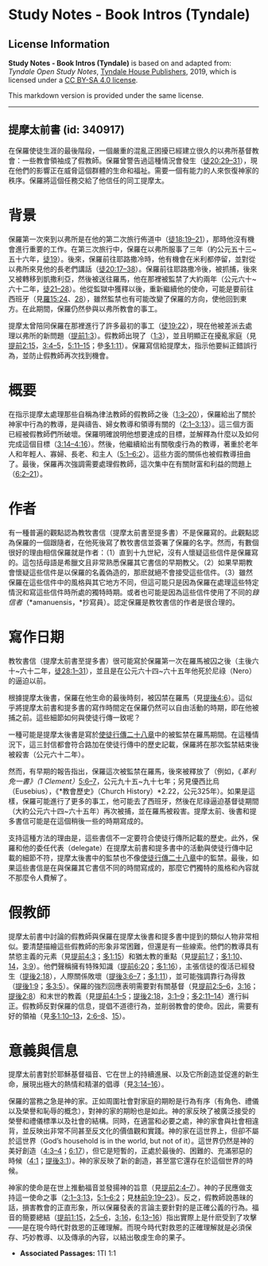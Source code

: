 # Study Notes - Book Intros (Tyndale)

## License Information

**Study Notes - Book Intros (Tyndale)** is based on and adapted from: _Tyndale Open Study Notes_, [Tyndale House Publishers](https://tyndaleopenresources.com/), 2019, which is licensed under a [CC BY-SA 4.0 license](https://creativecommons.org/licenses/by-sa/4.0/legalcode.en).

This markdown version is provided under the same license.



--------------------------------

## 提摩太前書 (id: 340917)

在保羅使徒生涯的最後階段，一個嚴重的混亂正困擾已經建立很久的以弗所基督教會：一些教會領袖成了假教師。保羅曾警告過這種情況會發生（[徒20:29–31](https://ref.ly/Acts20:29-Acts20:31)），現在他們的影響正在威脅這個群體的生命和福祉。需要一個有能力的人來恢復神家的秩序。保羅將這個任務交給了他信任的同工提摩太。

背景
==

保羅第一次來到以弗所是在他的第二次旅行佈道中（[徒18:19–21](https://ref.ly/Acts18:19-Acts18:21)），那時他沒有機會進行重要的工作。在第三次旅行中，保羅在以弗所服事了三年（約公元五十三\~五十六年，[徒19](https://ref.ly/Acts19:1-Acts19:41)）。後來，保羅前往耶路撒冷時，他有機會在米利都停留，並對從以弗所來見他的長老們講話（[徒20:17–38](https://ref.ly/Acts20:17-Acts20:38)）。保羅前往耶路撒冷後，被抓捕，後來又被轉移到凱撒利亞，然後被送往羅馬，他在那裡被監禁了大約兩年（公元六十\~六十二年，[徒21–28](https://ref.ly/Acts21:1-Acts28:31)）。他從監獄中獲釋以後，重新繼續他的使命，可能是要前往西班牙（見[羅15:24](https://ref.ly/Rom15:24)、[28](https://ref.ly/Rom15:28)），雖然監禁也有可能改變了保羅的方向，使他回到東方。在此期間，保羅仍然參與以弗所教會的事工。

提摩太曾陪同保羅在那裡進行了許多最初的事工（[徒19:22](https://ref.ly/Acts19:22)），現在他被差派去處理以弗所的新問題（[提前1:3](https://ref.ly/1Tim1:3)）。假教師出現了（[1:3](https://ref.ly/1Tim1:3)），並且明顯正在擾亂家庭（見[提前2:15](https://ref.ly/1Tim2:15)，[3:4–5](https://ref.ly/1Tim3:4-1Tim3:5)，[5:11–15](https://ref.ly/1Tim5:11-1Tim5:15)；參[多1:11](https://ref.ly/Titus1:11)）。保羅寫信給提摩太，指示他要糾正錯誤行為，並防止假教師再次找到機會。

概要
==

在指示提摩太處理那些自稱為律法教師的假教師之後（[1:3–20](https://ref.ly/1Tim1:3-1Tim1:20)），保羅給出了關於神家中行為的教導，是與禱告、婦女教導和領導有關的（[2:1–3:13](https://ref.ly/1Tim2:1-1Tim3:13)）。這三個方面已經被假教師們所破壞。保羅明確說明他想要達成的目標，並解釋為什麼以及如何完成這個目標（[3:14–4:16](https://ref.ly/1Tim3:14-1Tim4:16)）。然後，他繼續給出有關敬虔行為的教導，著重於老年人和年輕人、寡婦、長老、和主人（[5:1–6:2](https://ref.ly/1Tim5:1-1Tim6:2)）。這些方面的關係也被假教導扭曲了。最後，保羅再次強調需要處理假教師，這次集中在有關財富和利益的問題上（[6:2–21](https://ref.ly/1Tim6:2-1Tim6:21)）。

作者
==

有一種普遍的觀點認為教牧書信（提摩太前書至提多書）不是保羅寫的。此觀點認為保羅的一個跟隨者，在他死後寫了教牧書信並簽署了保羅的名字。然而，有數個很好的理由相信保羅就是作者：（1）直到十九世紀，沒有人懷疑這些信件是保羅寫的。這包括母語是希臘文且非常熟悉保羅其它書信的早期教父。（2）如果早期教會懷疑這些信件是以保羅的名義偽造的，那麽就絕不會接受這些信件。（3）雖然保羅在這些信件中的風格與其它地方不同，但這可能只是因為保羅在處理這些特定情況和寫這些信件時所處的獨特時期。或者也可能是因為這些信件使用了不同的*錄信者*（*amanuensis，*抄寫員）。認定保羅是教牧書信的作者是很合理的。

寫作日期
====

教牧書信（提摩太前書至提多書）很可能寫於保羅第一次在羅馬被囚之後（主後六十\~六十二年，[徒28:1–31](https://ref.ly/Acts28:1-Acts28:31)），並且是在公元六十四\~六十五年他死於尼祿（Nero）的逼迫以前。

根據提摩太後書，保羅在他生命的最後時刻，被囚禁在羅馬（見[提後4:6](https://ref.ly/2Tim4:6)）。這似乎將提摩太前書和提多書的寫作時間定在保羅仍然可以自由活動的時期，即在他被捕之前。這些細節如何與使徒行傳一致呢？

一種可能是提摩太後書是寫於[使徒行傳二十八章](https://ref.ly/Acts28:1-Acts28:31)中的被監禁在羅馬期間。在這種情況下，這三封信都會符合路加在使徒行傳中的歷史記載，保羅將在那次監禁結束後被殺害（公元六十二年）。

然而，有早期的報告指出，保羅這次被監禁在羅馬，後來被釋放了（例如，《*革利免一書》（1 Clement）*[5:6–7](https://ref.ly/1Tim5:6-1Tim5:7)，公元九十五\~九十七年；另見優西比烏（Eusebius），《*教會歷史》（Church History）*2\.22，公元325年）。如果是這樣，保羅可能進行了更多的事工，他可能去了西班牙，然後在尼祿逼迫基督徒期間（大約公元六十四\~六十五年）再次被捕，並在羅馬被殺害。提摩太前、後書和提多書信可能是在這個稍後一些的時期寫成的。

支持這種方法的理由是，這些書信不一定要符合使徒行傳所記載的歷史。此外，保羅和他的委任代表（delegate）在提摩太前書和提多書中的活動與使徒行傳中記載的細節不符，提摩太後書中的監禁也不像[使徒行傳二十八章](https://ref.ly/Acts28:1-Acts28:31)中的監禁。最後，如果這些書信是在與保羅其它書信不同的時間寫成的，那麼它們獨特的風格和內容就不那麼令人費解了。

假教師
===

提摩太前書中討論的假教師與保羅在提摩太後書和提多書中提到的類似人物非常相似。要清楚描繪這些假教師的形象非常困難，但還是有一些線索。他們的教導具有禁慾主義的元素（見[提前4:3](https://ref.ly/1Tim4:3)；[多1:15](https://ref.ly/Titus1:15)）和猶太教的重點（見[提前1:7](https://ref.ly/1Tim1:7)；[多1:10](https://ref.ly/Titus1:10)、[14](https://ref.ly/Titus1:14)，[3:9](https://ref.ly/Titus3:9)）。他們聲稱擁有特殊知識（[提前6:20](https://ref.ly/1Tim6:20)；[多1:16](https://ref.ly/Titus1:16)），主張信徒的復活已經發生（[提後2:18](https://ref.ly/2Tim2:18)），人際關係敗壞（[提後3:6–7](https://ref.ly/2Tim3:6-2Tim3:7)；[多1:11](https://ref.ly/Titus1:11)），並可能強調靠行為得救（[提後1:9](https://ref.ly/2Tim1:9)；[多3:5](https://ref.ly/Titus3:5)）。保羅的強烈回應表明需要對有關基督（見[提前2:5–6](https://ref.ly/1Tim2:5-1Tim2:6)，[3:16](https://ref.ly/1Tim3:16)；[提後2:8](https://ref.ly/2Tim2:8)）和末世的教義（見[提前4:1–5](https://ref.ly/1Tim4:1-1Tim4:5)；[提後2:18](https://ref.ly/2Tim2:18)，[3:1–9](https://ref.ly/2Tim3:1-2Tim3:9)；[多2:11–14](https://ref.ly/Titus2:11-Titus2:14)）進行糾正。假教師反對保羅的信息，提倡不道德行為，並削弱教會的使命。因此，需要有好的領袖（見[多1:10–13](https://ref.ly/Titus1:10-Titus1:13)，[2:6–8](https://ref.ly/Titus2:6-Titus2:8)、[15](https://ref.ly/Titus2:15)）。

意義與信息
=====

提摩太前書對於耶穌基督福音、它在世上的持續進展、以及它所創造並促進的新生命，展現出極大的熱情和精湛的倡導（見[3:14–16](https://ref.ly/1Tim3:14-1Tim3:16)）。

保羅的當務之急是神的家。正如周圍社會對家庭的期盼是行為有序（有角色、禮儀以及榮譽和恥辱的概念），對神的家的期盼也是如此。神的家反映了被廣泛接受的榮譽和禮儀標準以及社會的結構。同時，在適當和必要之處，神的家會與社會相違背，並反映出非常不同甚至反文化的價值觀和實踐。神的家在這世界上，但卻不屬於這世界（God’s household is in the world, but not of it）。這世界仍然是神的美好創造（[4:3–4](https://ref.ly/1Tim4:3-1Tim4:4)；[6:17](https://ref.ly/1Tim6:17)），但它是短暫的，正處於最後的、困難的、充滿邪惡的時候（[4:1](https://ref.ly/1Tim4:1)；[提後3:1](https://ref.ly/2Tim3:1)）。神的家反映了新的創造，甚至當它還存在於這個世界的時候。

神家的使命是在世上推動福音並發揚神的旨意（見[提前2:4–7](https://ref.ly/1Tim2:4-1Tim2:7)）。神的子民應做支持這一使命之事（[2:1–3:13](https://ref.ly/1Tim2:1-1Tim3:13)，[5:1–6:2](https://ref.ly/1Tim5:1-1Tim6:2)；見[林前9:19–23](https://ref.ly/1Cor9:19-1Cor9:23)）。反之，假教師說愚昧的話，損害教會的正直形象，所以保羅發表的言論主要針對的是正確公義的行為。福音的簡要總結（[提前1:15](https://ref.ly/1Tim1:15)，[2:5–6](https://ref.ly/1Tim2:5-1Tim2:6)，[3:16](https://ref.ly/1Tim3:16)，[6:13–16](https://ref.ly/1Tim6:13-1Tim6:16)）指出實際上是什麽受到了攻擊——是在現今時代對救恩的正確理解。而現今時代對救恩的正確理解就是必須保存、巧妙教導、以及傳承的內容，以結出敬虔生命的果子。

* **Associated Passages:** 1TI 1:1

